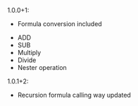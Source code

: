 1.0.0+1:

- Formula conversion included
 * ADD
 * SUB
 * Multiply
 * Divide
 * Nester operation

1.0.1+2:

- Recursion formula calling way updated
